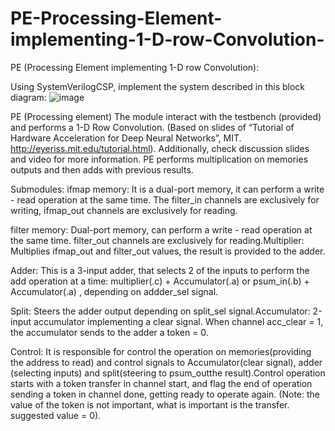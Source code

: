 # PE-Processing-Element-implementing-1-D-row-Convolution-
PE (Processing Element implementing 1-D row Convolution):

Using SystemVerilogCSP, implement the system described in this block diagram:
![image](https://user-images.githubusercontent.com/66343787/122694268-b3df2000-d1f1-11eb-9ae3-42179a4c543a.png)

PE (Processing element)
The module interact with the testbench (provided) and performs a 1-D Row Convolution. (Based on slides of “Tutorial of Hardware Acceleration for Deep Neural Networks”, MIT. http://eyeriss.mit.edu/tutorial.html). Additionally, check discussion slides and video for more information.
PE performs multiplication on memories outputs and then adds with previous results.

Submodules:
ifmap memory: It is a dual-port memory, it can perform a write - read operation at the same time. The filter_in channels are exclusively for writing, ifmap_out channels are exclusively for reading.

filter memory: Dual-port memory, can perform a write - read operation at the same time. filter_out channels are exclusively for reading.Multiplier: Multiplies ifmap_out and filter_out values, the result is provided to the adder.

Adder: This is a 3-input adder, that selects 2 of the inputs to perform the add operation at a time: multiplier(.c) + Accumulator(.a) or psum_in(.b) + Accumulator(.a) , depending on addder_sel signal.

Split: Steers the adder output depending on split_sel signal.Accumulator: 2-input accumulator implementing a clear signal. When channel acc_clear = 1, the accumulator sends to the adder a token = 0.

Control: It is responsible for control the operation on memories(providing the address to read) and control signals to Accumulator(clear signal), adder (selecting inputs) and split(steering to psum_outthe result).Control operation starts with a token transfer in channel start, and flag the end of operation sending a token in channel done, getting ready to operate again. (Note: the value of the token is not important, what is important is the transfer. suggested value = 0).
